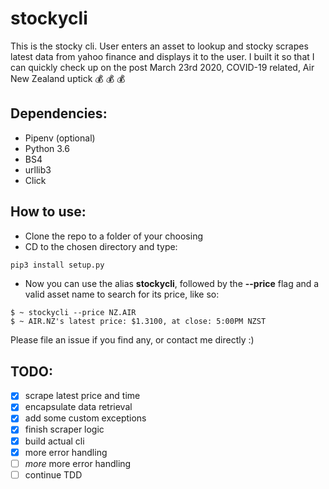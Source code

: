 # stockycli

This is the stocky cli. User enters an asset to lookup and stocky scrapes latest data from yahoo finance and displays it to the user. I built it so that I can quickly check up on the post March 23rd 2020, COVID-19 related, Air New Zealand uptick :moneybag: :moneybag: :moneybag:

## Dependencies:

- Pipenv (optional)
- Python 3.6
- BS4
- urllib3
- Click

## How to use:
- Clone the repo to a folder of your choosing
- CD to the chosen directory and type:
```python
pip3 install setup.py
```
- Now you can use the alias __stockycli__, followed by the __--price__ flag and a valid asset name to search for its price, like so:
```
$ ~ stockycli --price NZ.AIR
$ ~ AIR.NZ's latest price: $1.3100, at close: 5:00PM NZST
```

Please file an issue if you find any, or contact me directly :)

## TODO:
- [x] scrape latest price and time
- [x] encapsulate data retrieval 
- [x] add some custom exceptions
- [x] finish scraper logic
- [x] build actual cli
- [x] more error handling
- [ ] _more_ more error handling
- [ ] continue TDD
